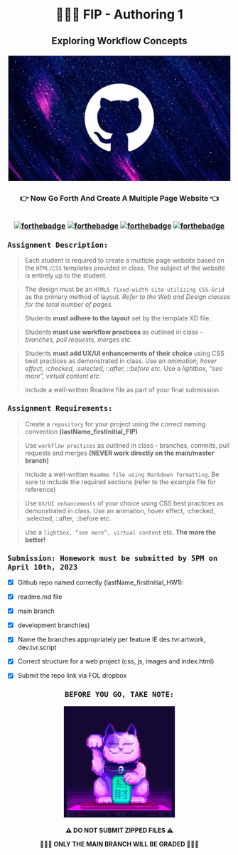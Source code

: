 <h1 align="center">👩🏻‍💻 FIP - Authoring 1</h1>

<h2 align="center">Exploring Workflow Concepts

<img src="img/github_galaxy.webp" alt="GitHub Galaxy" width="500"/> </h2>
  
<h3 align="center">👉 Now Go Forth And Create A Multiple Page Website 👈<br><br>
  
[![forthebadge](https://forthebadge.com/images/badges/contains-cat-gifs.svg)](https://forthebadge.com)
[![forthebadge](https://forthebadge.com/images/badges/built-with-grammas-recipe.svg)](https://forthebadge.com)
[![forthebadge](https://forthebadge.com/images/badges/powered-by-black-magic.svg)](https://forthebadge.com)
[![forthebadge](https://forthebadge.com/images/badges/uses-brains.svg)](https://forthebadge.com)
           
</h3>

### <samp>Assignment Description:</samp>

> Each student is required to create a multiple page website based on the `HTML/CSS` templates provided in class. The subject of the website is entirely up to the student.

> The design must be an `HTML5 fixed-width site utilizing CSS-Grid` as the primary method of layout. *Refer to the Web and Design classes for the total number of pages.*

> Students **must adhere to the layout** set by the template XD file.

> Students **must use workflow practices** as outlined in class - *branches, pull requests, merges etc.*

> Students **must add UX/UI enhancements of their choice** using CSS best practices as demonstrated in class. Use an *animation, hover effect, :checked, :selected, ::after, ::before etc.* Use a *lightbox, “see more”, virtual content etc.*

> Include a well-written Readme file as part of your final submission.

### <samp>Assignment Requirements:</samp>

> Create a `repository` for your project using the correct naming convention **(lastName_firstInitial_FIP)**

> Use `workflow practices` as outlined in class - branches, commits, pull requests and merges **(NEVER work directly on the main/master branch)**

> Include a well-written `Readme file using Markdown formatting`. Be sure to include the required sections (refer to the example file for reference)

> Use `UX/UI enhancements` of your choice using CSS best practices as demonstrated in class. Use an animation, hover effect, :checked, :selected, ::after, ::before etc. 

> Use a `lightbox, “see more”, virtual content` etc. **The more the better!**

### <samp>Submission: Homework must be submitted by 5PM on April 10th, 2023</samp>

- [x] Github repo named correctly (lastName_firstInitial_HW1):

- [x] readme.md file

- [x] main branch

- [x] development branch(es)

- [x] Name the branches appropriately per feature IE des.tvr.artwork, dev.tvr.script

- [x] Correct structure for a web project (css, js, images and index.html)

- [x] Submit the repo link via FOL dropbox

<h3 align="center"><samp>BEFORE YOU GO, TAKE NOTE:
  
<img src="img/luckycat.webp" alt="GitHub Galaxy" width="250"/> </samp></h3>

<p align="center"><b>⚠️ DO NOT SUBMIT ZIPPED FILES ⚠️</b></p>

<p align="center"><b>👩🏻‍💻 ONLY THE MAIN BRANCH WILL BE GRADED 👩🏻‍💻</b></p>